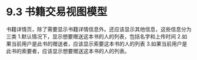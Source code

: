 # 9.3 书籍交易视图模型

书籍详情页，除了需要显示书籍详情信息外。还应该显示其他信息，这些信息分为三类
1.默认情况下，显示想要赠送这本书的人的列表，包括名字和上传时间
2.如果当前用户是此书的赠送者，应该显示索要这本书的人的列表
3.如果当前用户是此书的索要者，应该显示想要赠送这本书的人的列表。